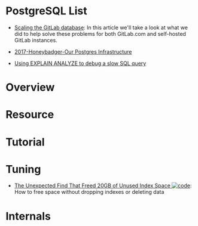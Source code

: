 # PostgreSQL List

- [Scaling the GitLab database](http://hn.premii.com/#/article/15586488): In this article we'll take a look at what we did to help solve these problems for both GitLab.com and self-hosted GitLab instances.

- [2017-Honeybadger-Our Postgres Infrastructure](http://blog.honeybadger.io/our-postgres-infrastructure/)

- [Using EXPLAIN ANALYZE to debug a slow SQL query](http://6me.us/VBTwlM)

# Overview

# Resource

# Tutorial

# Tuning

- [The Unexpected Find That Freed 20GB of Unused Index Space ![code](https://shorturl.at/dlxyK)](https://hakibenita.com/postgresql-unused-index-size): How to free space without dropping indexes or deleting data

# Internals
